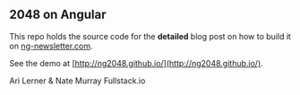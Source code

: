 ## 2048 on Angular

This repo holds the source code for the **detailed** blog post on how to build it on [ng-newsletter.com](http://www.ng-newsletter.com). 

See the demo at [http://ng2048.github.io/](http://ng2048.github.io/).

Ari Lerner & Nate Murray
Fullstack.io